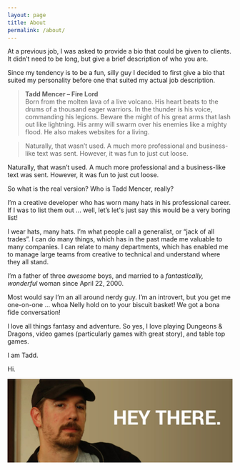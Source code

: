 ```yaml
---
layout: page
title: About
permalink: /about/
---
```


At a previous job, I was asked to provide a bio that could be given to clients. It didn’t need to be long, but give a brief description of who you are.

Since my tendency is to be a fun, silly guy I decided to first give a bio that suited my personality before one that suited my actual job description.

>   **Tadd Mencer – Fire Lord**  
>   Born from the molten lava of a live volcano. His heart beats to the drums of
>   a thousand eager warriors. In the thunder is his voice, commanding his
>   legions. Beware the might of his great arms that lash out like lightning.
>   His army will swarm over his enemies like a mighty flood. He also makes
>   websites for a living.

>   Naturally, that wasn’t used. A much more professional and business-like text
>   was sent. However, it was fun to just cut loose.

Naturally, that wasn’t used. A much more professional and a business-like text was sent. However, it was fun to just cut loose.

So what is the real version? Who is Tadd Mencer, really?

I’m a creative developer who has worn many hats in his professional career. If I was to list them out ... well, let’s let's just say this would be a very boring list!

I wear hats, many hats. I’m what people call a generalist, or “jack of all trades”. I can do many things, which has in the past made me valuable to many companies. I can relate to many departments, which has enabled me to manage large teams from creative to technical and understand where they all stand.

I’m a father of three *awesome* boys, and married to a *fantastically, wonderful* woman since April 22, 2000. 

Most would say I’m an all around nerdy guy. I’m an introvert, but you get me one-on-one … whoa Nelly hold on to your biscuit basket! We got a bona fide conversation!

I love all things fantasy and adventure. So yes, I love playing Dungeons & Dragons, video games (particularly games with great story), and table top games. 

I am Tadd.

Hi.

![](/images/i-am-tadd.jpg)

